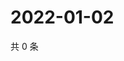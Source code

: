 # 2022-01-02

共 0 条

<!-- BEGIN WEIBO -->
<!-- 最后更新时间 Sun Jan 02 2022 13:09:37 GMT+0800 (China Standard Time) -->

<!-- END WEIBO -->
